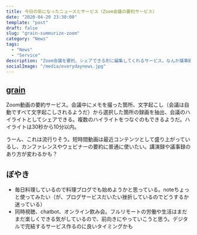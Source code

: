 ```yaml
---
title: 今日の気になったニュースとサービス（Zoom会議の要約サービス）
date: "2020-04-20 23:30:00"
template: "post"
draft: false
slug: "grain-summurize-zoom"
category: "News"
tags:
  - "News"
  - "Service"
description: "Zoom会議を要約、シェアできる形に編集してくれるサービス。なんか議事録とか講演録とかが変わりそう。新しい。"
socialImage: "/media/everydaynews.jpg"
---
```


## [grain](https://www.grain.co/)

Zoom動画の要約サービス。会議中にメモを撮った箇所、文字起こし（会議は自動ですべて文字起こしされるようだ）から選択した箇所の録画を抽出、会議のハイライトとしてシェアできる。複数のハイライトをつなぐのもできるようだ。ハイライトは30秒から10分以内。

うーん、これは流行りそう。短時間動画は最近コンテンツとして盛り上がっているし、カンファレンスやウェビナーの要約に普通に使いたい。講演録や議事録のあり方が変わるかも？

## ぼやき

- 毎日料理しているので料理ブログでも始めようかと思っている。noteちょっと使ってみたい（が、ブログサービスだいたい挫折しているのでどうするか迷っている）
- 同時視聴、chatbot、オンライン飲み会。フルリモートの労働や生活はまだまだ楽しくできる気がしているので、前向きにやっていこうと思う。デジタルで完結するサービス作るのに良いタイミングかも
